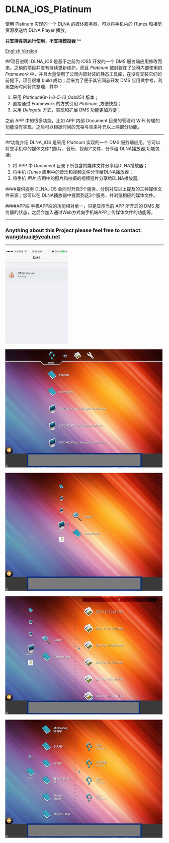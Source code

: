 # DLNA_iOS_Platinum
使用 Platinum 实现的一个 DLNA 的媒体服务器，可以将手机内的 iTunes 和相册资源发送给 DLNA Player 播放。

**只支持真机运行使用，不支持模拟器 ^^**

[English Version](README_EN.md)

##项目说明:
DLNA_iOS 是基于之前为 iOS5 开发的一个 DMS 服务端应用修改而来。之前的项目并没有持续更新维护，而且 *Platinum* 被封装在了公司内部使用的 *Framework* 中，并且大量使用了公司内部封装的静态工具库，在没有安装它们的前提下，项目很难 build 成功；后来为了便于其它同志开发 DMS 应用做参考，利用空闲时间将其整理，其中：

1. 采用 *PlatinumKit-1-0-5-13_0ab854* 版本；
2. 直接通过 Framework 的方式引用 *Platinum* ,方便快捷；
3. 采用 *Delegate* 方式，实现和扩展 DMS 功能更加方便；

之前 APP 中的很多功能，比如 APP 内部 Document 目录的管理和 WiFi 传输的功能没有实现，之后可以根据时间的充裕与否来补充以上两部分功能。

----
##功能介绍
DLNA_iOS 是采用 *Platinum* 实现的一个 DMS 服务端应用。它可以将您手机中的媒体文件*(照片、音乐、视频)*文件，分享给 DLNA播放器,功能包括:

 1. 将 APP 中 *Document* 目录下所包含的媒体文件分享给DLNA播放器；
 2. 将手机 *iTunes* 应用中的音乐和视频文件分享给DLNA播放器；
 3. 将手机 *照片* 应用中的照片和拍摄的视频短片分享给DLNA播放器;
 
####提供服务
DLNA_iOS 会同时开启3个服务，分别对应以上提及的三种媒体文件来源；您可以在 DLNA播放器中搜索到这3个服务，并浏览相应的媒体文件。

####APP端
手机APP端的功能相对单一，只是显示当前 APP 所开启的 DMS 服务器的状态，之后会加入通过Web方式向手机端APP上传媒体文件的功能等。

----
### Anything about this Project please feel free to contact: <wangshuai@yeah.net>
----

![alt dms on iphone](./ReadmePics/IMG_DMS.jpg)

![alt 8Player Main Board](./ReadmePics/IMG_DMP1.jpg)

![alt 8Player Browse Photo](./ReadmePics/IMG_DMP2.jpg)

![alt 8Player Show Photo List](./ReadmePics/IMG_DMP3.jpg)

![alt 8Player Browse iTunes](./ReadmePics/IMG_DMP4.jpg)
